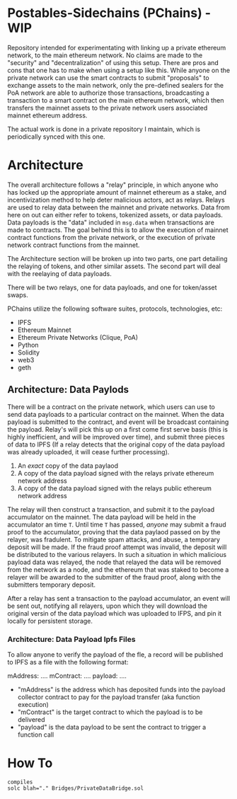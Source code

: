 # Postables-Sidechains (PChains) - WIP

Repository intended for experimentating with linking up a private ethereum network, to the main ethereum network. No claims are made to the "security" and "decentralization" of using this setup. There are pros and cons that one has to make when using a setup like this. While anyone on the private network can use the smart contracts to submit "proposals" to exchange assets to the main network, only the pre-defined sealers for the PoA network are able to authorize those transactions, broadcasting a transaction to a smart contract on the main ethereum network, which then transfers the mainnet assets to the private network users associated mainnet ethereum address.

The actual work is done in a private repository I maintain, which is periodically synced with this one.

# Architecture

The overall architecture follows a "relay" principle, in which anyone who has locked up the appropriate amount of mainnet ethereum as a stake, and incentivization method to help deter malicious actors, act as relays. Relays are used to relay data between the mainnet and private networks. Data from here on out can either refer to tokens, tokenized assets, or data payloads. Data payloads is the "data" included in `msg.data` when transactions are made to contracts. The goal behind this is to allow the execution of mainnet contract functions from the private network, or the execution of private network contract functions from the mainnet.

The Architecture section will be broken up into two parts, one part detailing the relaying of tokens, and other similar assets. The second part will deal with the reelaying of data payloads. 

There will be two relays, one for data payloads, and one for token/asset swaps.

PChains utilize the following software suites, protocols, technologies, etc:
- IPFS
- Ethereum Mainnet
- Ethereum Private Networks (Clique, PoA)
- Python
- Solidity
- web3
- geth

## Architecture: Data Paylods

There will be a contract on the private network, which users can use to send data payloads to a particular contract on the mainnet. When the data payload is submitted to the contract, and event will be broadcast containing the payload. Relay's will pick this up on a first come first serve basis (this is highly inefficient, and will be improved over time), and submit three pieces of data to IPFS (If a relay detects that the original copy of the data payload was already uploaded, it will cease further processing).

1) An *exact* copy of the data paylaod
2) A copy of the data payload signed with the relays private ethereum network address
3) A copy of the data payload signed with the relays public ethereum network address

The relay will then construct a transaction, and submit it to the payload accumulator on the mainnet. The data payload will be held in the accumulator an time `T`. Until time `T` has passed, *anyone* may submit a fraud proof to the accumulator, proving that the data paylaod passed on by the relayer, was fradulent. To mitigate spam attacks, and abuse, a temporary deposit will be made. If the fraud proof attempt was invalid, the deposit will be distributed to the various relayers. In such a situation in which malicious payload data was relayed, the node that relayed the data will be removed from the network as a node, and the ethereum that was staked to become a relayer will be awarded to the submitter of the fraud proof, along with the submitters temporary deposit.

After a relay has sent a transaction to the payload accumulator, an event will be sent out, notifying all relayers, upon which they will download the original versin of the data payload which was uploaded to IFPS, and pin it locally for persistent storage.


### Architecture: Data Payload Ipfs Files

To allow anyone to verify the payload of the fle, a record will be published to IPFS as a file with the following format:

mAddress: 	....
mContract:	....
payload:	....


- "mAddress" is the address which has deposited funds into the payload collector contract to pay for the payload transfer (aka function execution)
- "mContract" is the target contract to which the payload is to be delivered
- "payload" is the data payload to be sent the contract to trigger a function call


# How To

```
compiles
solc blah="." Bridges/PrivateDataBridge.sol
```